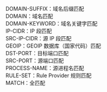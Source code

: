 DOMAIN-SUFFIX：域名后缀匹配  
DOMAIN：域名匹配  
DOMAIN-KEYWORD：域名关键字匹配  
IP-CIDR：IP 段匹配  
SRC-IP-CIDR：源 IP 段匹配  
GEOIP：GEOIP 数据库（国家代码）匹配  
DST-PORT：目标端口匹配  
SRC-PORT：源端口匹配  
PROCESS-NAME：源进程名匹配  
RULE-SET：Rule Provider 规则匹配  
MATCH：全匹配  
